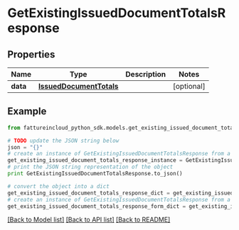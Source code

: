 # GetExistingIssuedDocumentTotalsResponse



## Properties

Name | Type | Description | Notes
------------ | ------------- | ------------- | -------------
**data** | [**IssuedDocumentTotals**](IssuedDocumentTotals.md) |  | [optional] 

## Example

```python
from fattureincloud_python_sdk.models.get_existing_issued_document_totals_response import GetExistingIssuedDocumentTotalsResponse

# TODO update the JSON string below
json = "{}"
# create an instance of GetExistingIssuedDocumentTotalsResponse from a JSON string
get_existing_issued_document_totals_response_instance = GetExistingIssuedDocumentTotalsResponse.from_json(json)
# print the JSON string representation of the object
print GetExistingIssuedDocumentTotalsResponse.to_json()

# convert the object into a dict
get_existing_issued_document_totals_response_dict = get_existing_issued_document_totals_response_instance.to_dict()
# create an instance of GetExistingIssuedDocumentTotalsResponse from a dict
get_existing_issued_document_totals_response_form_dict = get_existing_issued_document_totals_response.from_dict(get_existing_issued_document_totals_response_dict)
```
[[Back to Model list]](../README.md#documentation-for-models) [[Back to API list]](../README.md#documentation-for-api-endpoints) [[Back to README]](../README.md)


